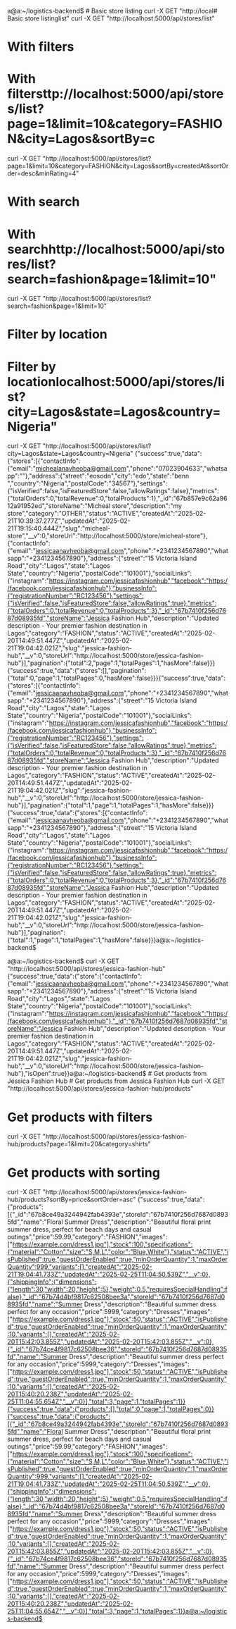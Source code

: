 a@a:~/logistics-backend$ # Basic store listing
curl -X GET "http://local# Basic store listinglist"
curl -X GET "http://localhost:5000/api/stores/list"
# With filters
# With filtersttp://localhost:5000/api/stores/list?page=1&limit=10&category=FASHION&city=Lagos&sortBy=c
curl -X GET "http://localhost:5000/api/stores/list?page=1&limit=10&category=FASHION&city=Lagos&sortBy=createdAt&sortOrder=desc&minRating=4"
# With search
# With searchhttp://localhost:5000/api/stores/list?search=fashion&page=1&limit=10"
curl -X GET "http://localhost:5000/api/stores/list?search=fashion&page=1&limit=10"
# Filter by location
# Filter by locationlocalhost:5000/api/stores/list?city=Lagos&state=Lagos&country=Nigeria"
curl -X GET "http://localhost:5000/api/stores/list?city=Lagos&state=Lagos&country=Nigeria"
{"success":true,"data":{"stores":[{"contactInfo":{"email":"michealanavheoba@gmail.com","phone":"07023904633","whatsapp":""},"address":{"street":"eosodn","city":"edo","state":"benn ","country":"Nigeria","postalCode":"34567"},"settings":{"isVerified":false,"isFeaturedStore":false,"allowRatings":false},"metrics":{"totalOrders":0,"totalRevenue":0,"totalProducts":1},"_id":"67b857e9c62a9612a91952ed","storeName":"Micheal store","description":"my store","category":"OTHER","status":"ACTIVE","createdAt":"2025-02-21T10:39:37.277Z","updatedAt":"2025-02-21T19:15:40.444Z","slug":"micheal-store","__v":0,"storeUrl":"http://localhost:5000/store/micheal-store"},{"contactInfo":{"email":"jessicaanavheoba@gmail.com","phone":"+2341234567890","whatsapp":"+2341234567890"},"address":{"street":"15 Victoria Island Road","city":"Lagos","state":"Lagos State","country":"Nigeria","postalCode":"101001"},"socialLinks":{"instagram":"https://instagram.com/jessicafashionhub","facebook":"https://facebook.com/jessicafashionhub"},"businessInfo":{"registrationNumber":"RC123456"},"settings":{"isVerified":false,"isFeaturedStore":false,"allowRatings":true},"metrics":{"totalOrders":0,"totalRevenue":0,"totalProducts":3},"_id":"67b7410f256d7687d08935fd","storeName":"Jessica Fashion Hub","description":"Updated description - Your premier fashion destination in Lagos","category":"FASHION","status":"ACTIVE","createdAt":"2025-02-20T14:49:51.447Z","updatedAt":"2025-02-21T19:04:42.021Z","slug":"jessica-fashion-hub","__v":0,"storeUrl":"http://localhost:5000/store/jessica-fashion-hub"}],"pagination":{"total":2,"page":1,"totalPages":1,"hasMore":false}}}{"success":true,"data":{"stores":[],"pagination":{"total":0,"page":1,"totalPages":0,"hasMore":false}}}{"success":true,"data":{"stores":[{"contactInfo":{"email":"jessicaanavheoba@gmail.com","phone":"+2341234567890","whatsapp":"+2341234567890"},"address":{"street":"15 Victoria Island Road","city":"Lagos","state":"Lagos State","country":"Nigeria","postalCode":"101001"},"socialLinks":{"instagram":"https://instagram.com/jessicafashionhub","facebook":"https://facebook.com/jessicafashionhub"},"businessInfo":{"registrationNumber":"RC123456"},"settings":{"isVerified":false,"isFeaturedStore":false,"allowRatings":true},"metrics":{"totalOrders":0,"totalRevenue":0,"totalProducts":3},"_id":"67b7410f256d7687d08935fd","storeName":"Jessica Fashion Hub","description":"Updated description - Your premier fashion destination in Lagos","category":"FASHION","status":"ACTIVE","createdAt":"2025-02-20T14:49:51.447Z","updatedAt":"2025-02-21T19:04:42.021Z","slug":"jessica-fashion-hub","__v":0,"storeUrl":"http://localhost:5000/store/jessica-fashion-hub"}],"pagination":{"total":1,"page":1,"totalPages":1,"hasMore":false}}}{"success":true,"data":{"stores":[{"contactInfo":{"email":"jessicaanavheoba@gmail.com","phone":"+2341234567890","whatsapp":"+2341234567890"},"address":{"street":"15 Victoria Island Road","city":"Lagos","state":"Lagos State","country":"Nigeria","postalCode":"101001"},"socialLinks":{"instagram":"https://instagram.com/jessicafashionhub","facebook":"https://facebook.com/jessicafashionhub"},"businessInfo":{"registrationNumber":"RC123456"},"settings":{"isVerified":false,"isFeaturedStore":false,"allowRatings":true},"metrics":{"totalOrders":0,"totalRevenue":0,"totalProducts":3},"_id":"67b7410f256d7687d08935fd","storeName":"Jessica Fashion Hub","description":"Updated description - Your premier fashion destination in Lagos","category":"FASHION","status":"ACTIVE","createdAt":"2025-02-20T14:49:51.447Z","updatedAt":"2025-02-21T19:04:42.021Z","slug":"jessica-fashion-hub","__v":0,"storeUrl":"http://localhost:5000/store/jessica-fashion-hub"}],"pagination":{"total":1,"page":1,"totalPages":1,"hasMore":false}}}a@a:~/logistics-backend$ 




a@a:~/logistics-backend$ curl -X GET "http://localhost:5000/api/stores/jessica-fashion-hub"
{"success":true,"data":{"store":{"contactInfo":{"email":"jessicaanavheoba@gmail.com","phone":"+2341234567890","whatsapp":"+2341234567890"},"address":{"street":"15 Victoria Island Road","city":"Lagos","state":"Lagos State","country":"Nigeria","postalCode":"101001"},"socialLinks":{"instagram":"https://instagram.com/jessicafashionhub","facebook":"https://facebook.com/jessicafashionhub"},"_id":"67b7410f256d7687d08935fd","storeName":"Jessica Fashion Hub","description":"Updated description - Your premier fashion destination in Lagos","category":"FASHION","status":"ACTIVE","createdAt":"2025-02-20T14:49:51.447Z","updatedAt":"2025-02-21T19:04:42.021Z","slug":"jessica-fashion-hub","__v":0,"storeUrl":"http://localhost:5000/store/jessica-fashion-hub"},"isOpen":true}}a@a:~/logistics-backend$ # Get products from Jessica Fashion Hub                    # Get products from Jessica Fashion Hub
curl -X GET "http://localhost:5000/api/stores/jessica-fashion-hub/products"

# Get products with filters
curl -X GET "http://localhost:5000/api/stores/jessica-fashion-hub/products?page=1&limit=20&category=shirts"

# Get products with sorting
curl -X GET "http://localhost:5000/api/stores/jessica-fashion-hub/products?sortBy=price&sortOrder=asc"
{"success":true,"data":{"products":[{"_id":"67b8ce49a3244942fab4393e","storeId":"67b7410f256d7687d08935fd","name":"Floral Summer Dress","description":"Beautiful floral print summer dress, perfect for beach days and casual outings","price":59.99,"category":"FASHION","images":["https://example.com/dress1.jpg"],"stock":100,"specifications":{"material":"Cotton","size":"S,M,L","color":"Blue,White"},"status":"ACTIVE","isPublished":true,"guestOrderEnabled":true,"minOrderQuantity":1,"maxOrderQuantity":999,"variants":[],"createdAt":"2025-02-21T19:04:41.733Z","updatedAt":"2025-02-25T11:04:50.539Z","__v":0},{"shippingInfo":{"dimensions":{"length":30,"width":20,"height":5},"weight":0.5,"requiresSpecialHandling":false},"_id":"67b74d4bf9817c62508bee3a","storeId":"67b7410f256d7687d08935fd","name":"Summer Dress","description":"Beautiful summer dress perfect for any occasion","price":5999,"category":"Dresses","images":["https://example.com/dress1.jpg"],"stock":50,"status":"ACTIVE","isPublished":true,"guestOrderEnabled":true,"minOrderQuantity":1,"maxOrderQuantity":10,"variants":[],"createdAt":"2025-02-20T15:42:03.855Z","updatedAt":"2025-02-20T15:42:03.855Z","__v":0},{"_id":"67b74ce4f9817c62508bee36","storeId":"67b7410f256d7687d08935fd","name":"Summer Dress","description":"Beautiful summer dress perfect for any occasion","price":5999,"category":"Dresses","images":["https://example.com/dress1.jpg"],"stock":50,"status":"ACTIVE","isPublished":true,"guestOrderEnabled":true,"minOrderQuantity":1,"maxOrderQuantity":10,"variants":[],"createdAt":"2025-02-20T15:40:20.238Z","updatedAt":"2025-02-25T11:04:55.654Z","__v":0}],"total":3,"page":1,"totalPages":1}}{"success":true,"data":{"products":[],"total":0,"page":1,"totalPages":0}}{"success":true,"data":{"products":[{"_id":"67b8ce49a3244942fab4393e","storeId":"67b7410f256d7687d08935fd","name":"Floral Summer Dress","description":"Beautiful floral print summer dress, perfect for beach days and casual outings","price":59.99,"category":"FASHION","images":["https://example.com/dress1.jpg"],"stock":100,"specifications":{"material":"Cotton","size":"S,M,L","color":"Blue,White"},"status":"ACTIVE","isPublished":true,"guestOrderEnabled":true,"minOrderQuantity":1,"maxOrderQuantity":999,"variants":[],"createdAt":"2025-02-21T19:04:41.733Z","updatedAt":"2025-02-25T11:04:50.539Z","__v":0},{"shippingInfo":{"dimensions":{"length":30,"width":20,"height":5},"weight":0.5,"requiresSpecialHandling":false},"_id":"67b74d4bf9817c62508bee3a","storeId":"67b7410f256d7687d08935fd","name":"Summer Dress","description":"Beautiful summer dress perfect for any occasion","price":5999,"category":"Dresses","images":["https://example.com/dress1.jpg"],"stock":50,"status":"ACTIVE","isPublished":true,"guestOrderEnabled":true,"minOrderQuantity":1,"maxOrderQuantity":10,"variants":[],"createdAt":"2025-02-20T15:42:03.855Z","updatedAt":"2025-02-20T15:42:03.855Z","__v":0},{"_id":"67b74ce4f9817c62508bee36","storeId":"67b7410f256d7687d08935fd","name":"Summer Dress","description":"Beautiful summer dress perfect for any occasion","price":5999,"category":"Dresses","images":["https://example.com/dress1.jpg"],"stock":50,"status":"ACTIVE","isPublished":true,"guestOrderEnabled":true,"minOrderQuantity":1,"maxOrderQuantity":10,"variants":[],"createdAt":"2025-02-20T15:40:20.238Z","updatedAt":"2025-02-25T11:04:55.654Z","__v":0}],"total":3,"page":1,"totalPages":1}}a@a:~/logistics-backend$ 